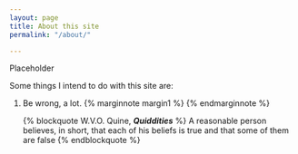 ```yaml
---
layout: page
title: About this site
permalink: "/about/"

---
```

Placeholder

Some things I intend to do with this site are:

1. Be wrong, a lot. {% marginnote margin1 %} {% endmarginnote %}

   {% blockquote W.V.O. Quine, **_Quiddities_** %} A reasonable person believes, in short, that each of his beliefs is true and that some of them are false {% endblockquote %}